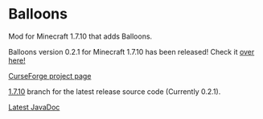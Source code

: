 # Balloons
Mod for Minecraft 1.7.10 that adds Balloons.

Balloons version 0.2.1 for Minecraft 1.7.10 has been released! Check it <a href="http://zanyleonic.github.io/Balloons/">over here!</a>

<a href="http://minecraft.curseforge.com/mc-mods/233770-balloons-mod">CurseForge project page</a>

<a href="http://github.com/ZanyLeonic/Balloons/tree/1.7.10">1.7.10</a> branch for the latest release source code (Currently 0.2.1).

<a href="http://ZanyLeonic.github.io/Balloons/doc/1.7.10-0.21">Latest JavaDoc</a>

